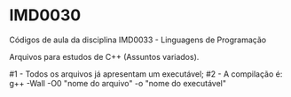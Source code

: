 # IMD0030
Códigos de aula da disciplina IMD0033 - Linguagens de Programação 

Arquivos para estudos de C++ (Assuntos variados).

#1 - Todos os arquivos já apresentam um executável;
#2 - A compilação é:
    g++ -Wall -O0 "nome do arquivo" -o "nome do executável" 
